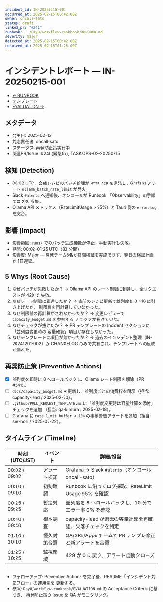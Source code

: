 ```yaml
---
incident_id: IN-20250215-001
occurred_at: 2025-02-15T00:02:00Z
owner: oncall-sato
status: draft
linked_pr: "#241"
runbook: ../Day8/workflow-cookbook/RUNBOOK.md
severity: major
detected_at: 2025-02-15T00:02:00Z
resolved_at: 2025-02-15T01:25:00Z
---
```


# インシデントレポート — IN-20250215-001

- [← RUNBOOK](../Day8/workflow-cookbook/RUNBOOK.md)
- [テンプレート](INCIDENT_TEMPLATE.md)
- [EVALUATION →](../Day8/workflow-cookbook/EVALUATION.md)

## メタデータ

- 発生日: 2025-02-15
- 対応責任者: oncall-sato
- ステータス: 再発防止策実行中
- 関連PR/Issue: #241 (緊急fix), TASK.OPS-02-20250215

## 検知 (Detection)

- 00:02 UTC、合成レシピのバッチ処理が `HTTP 429` を連発し、Grafana アラート
  `ollama_batch_rate_limit` が発火。
- Slack `#alerts` へ通知後、オンコールが Runbook 「Observability」の手順でログを
  収集。
- Ollama API メトリクス（RateLimitUsage > 95%）と Tauri 側の `error.log` を突合。

## 影響 (Impact)

- 影響範囲: `runs/` でのバッチ生成機能が停止、手動実行も失敗。
- 期間: 00:02–01:25 UTC（83 分間）
- 影響度: Major — 開発チーム5名が夜間検証を実施できず、翌日の検証計画が
  1日遅延。

## 5 Whys (Root Cause)

1. なぜバッチが失敗したか？ → Ollama API のレート制限に到達し、全リクエストが 429 で
   失敗。
2. なぜレート制限に到達したか？ → 直前のレシピ更新で並列度を 8→16 に引き上げたが、
   制限値を再計算していなかった。
3. なぜ制限値の再計算がされなかったか？ → 変更レビューで `capacity_budget.md` を参照する
   チェックが抜けていた。
4. なぜチェックが抜けたか？ → PR テンプレートの Incident セクションに「並列度変更時の
   容量確認」項目が存在しなかった。
5. なぜテンプレートに項目が無かったか？ → 過去のインシデント整理（IN-20241201-002）が
   CHANGELOG のみで共有され、テンプレートへの反映が漏れた。

## 再発防止策 (Preventive Actions)

- [x] 並列度を即時に 8 へロールバックし、Ollama レート制限を解除（PR #241）。
- [ ] `docs/capacity_budget.md` を更新し、並列度ごとの消費枠を明示（担当: capacity-lead /
  2025-02-20）。
- [ ] `.github/PULL_REQUEST_TEMPLATE.md` に「並列度変更時は容量計算を添付」チェックを追加
  （担当: qa-kimura / 2025-02-18）。
- [ ] Grafana に `rate_limit_buffer < 10%` の事前警告アラートを追加（担当: sre-hori /
  2025-02-22）。

## タイムライン (Timeline)

| 時刻 (UTC/JST) | イベント | 詳細/担当 |
| --- | --- | --- |
| 00:02 / 09:02 | アラート検知 | Grafana → Slack `#alerts`（オンコール: oncall-sato） |
| 00:10 / 09:10 | 初動確認 | Runbook に沿ってログ採取、RateLimit Usage 95% を確認 |
| 00:25 / 09:25 | 暫定対応 | 並列度を 8 へロールバックし、15 分でエラー率 0% を確認 |
| 00:40 / 09:40 | 根本調査 | capacity-lead が過去の容量計算を再確認、欠落チェックを特定 |
| 01:10 / 10:10 | 恒久対策合意 | QA/SRE/Apps チームで PR テンプレ修正と新アラートを合意 |
| 01:25 / 10:25 | 監視閉域 | 429 が 0 に戻り、アラート自動クローズ |

---

- フォローアップ: Preventive Actions を完了後、README「インシデント対応フロー」の運用例を
  更新する。
- 参照: `Day8/workflow-cookbook/EVALUATION.md` の Acceptance Criteria に基づき、
  再発防止策の Issue を
  QA がモニタリング。
